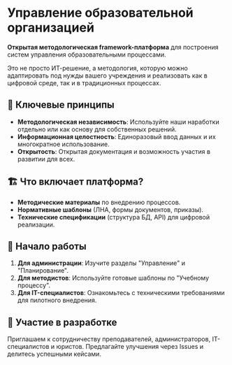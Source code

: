 # Управление образовательной организацией

**Открытая методологическая framework-платформа** для построения систем управления образовательными процессами.

Это не просто ИТ-решение, а методология, которую можно адаптировать под нужды вашего учреждения и реализовать как в цифровой среде, так и в традиционных процессах.

## 🎯 Ключевые принципы

*   **Методологическая независимость**: Используйте наши наработки отдельно или как основу для собственных решений.
*   **Информационная целостность**: Единоразовый ввод данных и их многократное использование.
*   **Открытость**: Открытая документация и возможность участия в развитии для всех.

## 🏗️ Что включает платформа?

*   **Методические материалы** по внедрению процессов.
*   **Нормативные шаблоны** (ЛНА, формы документов, приказы).
*   **Технические спецификации** (структура БД, API) для цифровой реализации.

## 🚀 Начало работы

1.  **Для администрации**: Изучите разделы "Управление" и "Планирование".
2.  **Для методистов**: Используйте готовые шаблоны по "Учебному процессу".
3.  **Для IT-специалистов**: Ознакомьтесь с техническими требованиями для пилотного внедрения.

## 🤝 Участие в разработке

Приглашаем к сотрудничеству преподавателей, администраторов, IT-специалистов и юристов. Предлагайте улучшения через Issues и делитесь успешными кейсами.